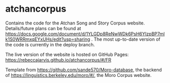 # atchancorpus

Contains the code for the Atchan Song and Story Corpus website. Details/future plans can be found at https://docs.google.com/document/d/1YLGDp8ReNwWDk6PsH6YlzpBP7mlk1S0WRRmxqEYxUHs/edit?usp=sharing . The most up-to-date version of the code is currently in the deploy branch.

The live version of the website is hosted on GitHub Pages: https://rebeccajarvis.github.io/atchancorpus/#/FR


Template from https://github.com/sande570/Moro-database, the backend of https://linguistics.berkeley.edu/moro/#/, the Moro Corpus website. 
